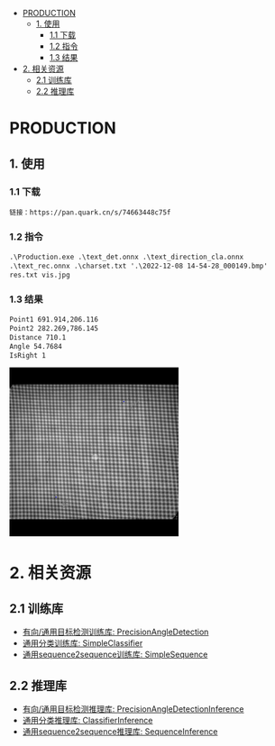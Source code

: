 
<!-- @import "[TOC]" {cmd="toc" depthFrom=1 depthTo=6 orderedList=false} -->

<!-- code_chunk_output -->

- [PRODUCTION](#production)
  - [1. 使用](#1-使用)
    - [1.1 下载](#11-下载)
    - [1.2 指令](#12-指令)
    - [1.3 结果](#13-结果)
- [2. 相关资源](#2-相关资源)
  - [2.1 训练库](#21-训练库)
  - [2.2 推理库](#22-推理库)

<!-- /code_chunk_output -->

# PRODUCTION
## 1. 使用
### 1.1 下载
```
链接：https://pan.quark.cn/s/74663448c75f
```
### 1.2 指令
```
.\Production.exe .\text_det.onnx .\text_direction_cla.onnx .\text_rec.onnx .\charset.txt '.\2022-12-08 14-54-28_000149.bmp' res.txt vis.jpg
```
### 1.3 结果
```
Point1 691.914,206.116
Point2 282.269,786.145
Distance 710.1
Angle 54.7684
IsRight 1
```
<img src="./imgs/vis.jpg" height=300 width=300>

# 2. 相关资源

## 2.1 训练库
* [有向/通用目标检测训练库: PrecisionAngleDetection](https://github.com/johnson-magic/PrecisionAngleDetection)
* [通用分类训练库: SimpleClassifier](https://github.com/johnson-magic/SimpleClassifier)
* [通用sequence2sequence训练库: SimpleSequence](https://github.com/johnson-magic/SimpleSequence)

## 2.2 推理库
* [有向/通用目标检测推理库: PrecisionAngleDetectionInference](https://github.com/johnson-magic/PrecisionAngleDetectionInference)
* [通用分类推理库: ClassifierInference](https://github.com/johnson-magic/ClassifierInference)
* [通用sequence2sequence推理库: SequenceInference](https://github.com/johnson-magic/SequenceInference)